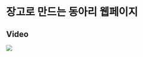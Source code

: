 # 장고로 만드는 동아리 웹페이지

## Video
<img src="https://github.com/mhbin06/pythonPrjoect/assets/162222660/7170a8e5-8c5c-42e4-8367-c8f3aa155626">
